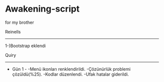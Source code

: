 # Awakening-script
for my brother


Reinells

____

1-)Bootstrap eklendi


Quiry 

____

- Gün 1 -
-Menü ikonları renklendirildi.
-Çözünürlük problemi çözüldü(%25).
-Kodlar düzenlendi.
-Ufak hatalar giderildi.
